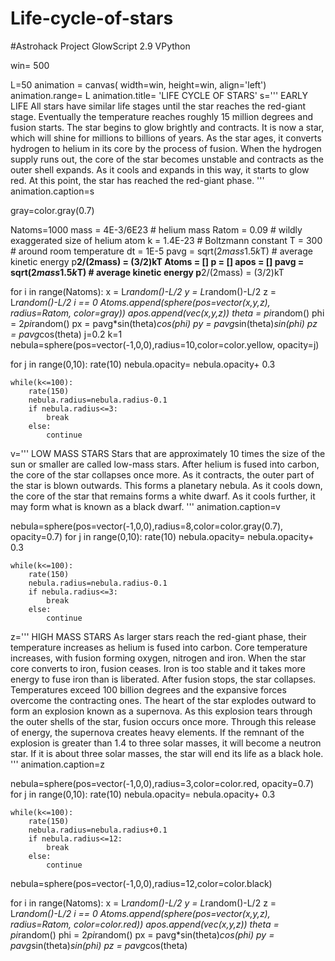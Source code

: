 # Life-cycle-of-stars
#Astrohack Project
GlowScript 2.9 VPython

win= 500

L=50
animation = canvas( width=win, height=win, align='left')
animation.range= L
animation.title= 'LIFE CYCLE OF STARS'
s='''    EARLY LIFE
    All stars have similar life stages until the star reaches the red-giant stage.
    Eventually the temperature reaches roughly 15 million degrees and fusion starts.
    The star begins to glow brightly and contracts.
    It is now a star, which will shine for millions to billions of years.
    As the star ages, it converts hydrogen to helium in its core by the process of fusion. 
    When the hydrogen supply runs out, the core of the star becomes unstable and contracts as the outer shell expands. 
    As it cools and expands in this way, it starts to glow red.
    At this point, the star has reached the red-giant phase.
'''
animation.caption=s

gray=color.gray(0.7)

Natoms=1000
mass = 4E-3/6E23 # helium mass
Ratom = 0.09 # wildly exaggerated size of helium atom
k = 1.4E-23 # Boltzmann constant
T = 300 # around room temperature
dt = 1E-5
pavg = sqrt(2*mass*1.5*k*T) # average kinetic energy p**2/(2mass) = (3/2)kT
Atoms = []
p = []
apos = []
pavg = sqrt(2*mass*1.5*k*T) # average kinetic energy p**2/(2mass) = (3/2)kT
    
for i in range(Natoms):
    x = L*random()-L/2
    y = L*random()-L/2
    z = L*random()-L/2
    i == 0
    Atoms.append(sphere(pos=vector(x,y,z), radius=Ratom, color=gray))
    apos.append(vec(x,y,z))
    theta = pi*random()
    phi = 2*pi*random()
    px = pavg*sin(theta)*cos(phi)
    py = pavg*sin(theta)*sin(phi)
    pz = pavg*cos(theta)
j=0.2
k=1
nebula=sphere(pos=vector(-1,0,0),radius=10,color=color.yellow, opacity=j)

for j in range(0,10):
    rate(10)
    nebula.opacity= nebula.opacity+ 0.3
    
    while(k<=100):
        rate(150)
        nebula.radius=nebula.radius-0.1
        if nebula.radius<=3:
            break
        else:
            continue
v='''   LOW MASS STARS
    Stars that are approximately 10 times the size of the sun or smaller are called low-mass stars.
    After helium is fused into carbon, the core of the star collapses once more. 
    As it contracts, the outer part of the star is blown outwards.
    This forms a planetary nebula.
    As it cools down, the core of the star that remains forms a white dwarf.
    As it cools further, it may form what is known as a black dwarf.
'''
animation.caption=v

nebula=sphere(pos=vector(-1,0,0),radius=8,color=color.gray(0.7), opacity=0.7)
for j in range(0,10):
    rate(10)
    nebula.opacity= nebula.opacity+ 0.3
    
    while(k<=100):
        rate(150)
        nebula.radius=nebula.radius-0.1
        if nebula.radius<=3:
            break
        else:
            continue

z='''   HIGH MASS STARS
    As larger stars reach the red-giant phase, their temperature increases as helium is fused into carbon.
    Core temperature increases, with fusion forming oxygen, nitrogen and iron. When the star core converts to iron, fusion ceases.
    Iron is too stable and it takes more energy to fuse iron than is liberated.
    After fusion stops, the star collapses. 
    Temperatures exceed 100 billion degrees and the expansive forces overcome the contracting ones.
    The heart of the star explodes outward to form an explosion known as a supernova.
    As this explosion tears through the outer shells of the star, fusion occurs once more. 
    Through this release of energy, the supernova creates heavy elements.
    If the remnant of the explosion is greater than 1.4 to three solar masses, it will become a neutron star.
    If it is about three solar masses, the star will end its life as a black hole.
'''
animation.caption=z

nebula=sphere(pos=vector(-1,0,0),radius=3,color=color.red, opacity=0.7)
for j in range(0,10):
    rate(10)
    nebula.opacity= nebula.opacity+ 0.3
    
    while(k<=100):
        rate(150)
        nebula.radius=nebula.radius+0.1
        if nebula.radius<=12:
            break
        else:
            continue
        
nebula=sphere(pos=vector(-1,0,0),radius=12,color=color.black)

for i in range(Natoms):
    x = L*random()-L/2
    y = L*random()-L/2
    z = L*random()-L/2
    i == 0
    Atoms.append(sphere(pos=vector(x,y,z), radius=Ratom, color=color.red))
    apos.append(vec(x,y,z))
    theta = pi*random()
    phi = 2*pi*random()
    px = pavg*sin(theta)*cos(phi)
    py = pavg*sin(theta)*sin(phi)
    pz = pavg*cos(theta)
